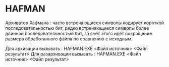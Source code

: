 # HAFMAN

Архиватор Хафмана : часто встречающиеся символы кодирует короткой последовательностью бит, редко встречающиеся символы более длинной последовательностью бит, за счёт 
этого идёт сокращение размера обработанного файла по сравнению с исходным.

   Для архивации вызывать : HAFMAN.EXE  <a>  <Файл источник>   <Файл результат>
Для разархивации вызывать : HAFMAN.EXE  <e>  <Файл источник>   <Файл результат> 
